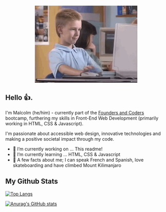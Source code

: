 <p align="center">
<img src="https://github.com/malcolmwilson8/malcolmwilson8/blob/main/thumbs-up.gif">
</p>

## Hello 👍.

I'm Malcolm (he/him) - currently part of the [Founders and Coders](https://learn.foundersandcoders.com/) bootcamp, furthering my skills in Front-End Web Development (primarily working in HTML, CSS & Javascript).

I'm passionate about accessible web design, innovative technologies and making a positive societal impact through my code.

- 🔭 I’m currently working on ... This readme!
- 🌱 I’m currently learning ... HTML, CSS & Javascript
- 🌄 A few facts about me; I can speak French and Spanish, love skateboarding and have climbed Mount Kilimanjaro

## My Github Stats

[![Top Langs](https://github-readme-stats.vercel.app/api/top-langs/?username=malcolmwilson8&theme=dark)](https://github.com/malcolmwilson8/github-readme-stats)

[![Anurag's GitHub stats](https://github-readme-stats.vercel.app/api?username=malcolmwilson8&theme=dark)](https://github.com/malcolmwilson8/github-readme-stats)


